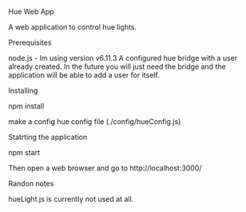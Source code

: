

Hue Web App

A web application to control hue lights.

Prerequisites

node.js - Im using version v6.11.3
A configured hue bridge with a user already created. In the future you will just need the bridge and the application will be able to add a user for itself.

Installing

npm install

make a config hue config file (./config/hueConfig.js)

Statrting the application

npm start

Then open a web browser and go to http://localhost:3000/

Randon notes

hueLight.js is currently not used at all.



